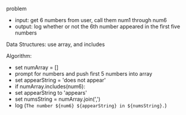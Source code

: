 problem
- input: get 6 numbers from user, call them num1 through num6
- output: log whether or not the 6th number appeared in the first five numbers

Data Structures: use array, and includes

Algorithm:
- set numArray = []
- prompt for numbers and push first 5 numbers into array
- set appearString = 'does not appear'
- if numArray.includes(num6):
 - set appearString to 'appears'
- set numsString = numArray.join(',')
- log (`The number ${num6} ${appearString} in ${numsString}.`)